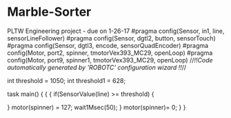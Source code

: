 # Marble-Sorter
PLTW Engineering project - due on 1-26-17
#pragma config(Sensor, in1,    line,           sensorLineFollower)
#pragma config(Sensor, dgtl2,  button,         sensorTouch)
#pragma config(Sensor, dgtl3,  encode,         sensorQuadEncoder)
#pragma config(Motor,  port2,           spinner,       tmotorVex393_MC29, openLoop)
#pragma config(Motor,  port9,           spinner1,      tmotorVex393_MC29, openLoop)
//*!!Code automatically generated by 'ROBOTC' configuration wizard               !!*//

int threshold = 1050;
int threshold1 = 628;

task main()
{
	{
		{
  if(SensorValue(line) >= threshold)
{

}
  motor(spinner) = 127;
  wait1Msec(50);
}
motor(spinner)= 0;
}
}
